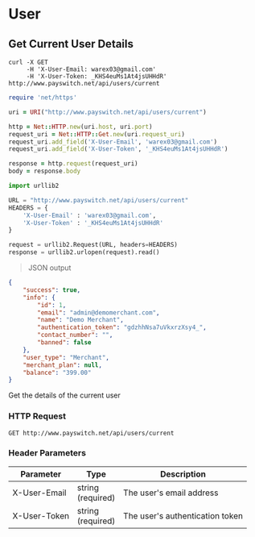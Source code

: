 # User

## Get Current User Details

```shell
curl -X GET
     -H 'X-User-Email: warex03@gmail.com'
     -H 'X-User-Token: _KHS4euMs1At4jsUHHdR'
http://www.payswitch.net/api/users/current
```

```ruby
require 'net/https'

uri = URI("http://www.payswitch.net/api/users/current")

http = Net::HTTP.new(uri.host, uri.port)
request_uri = Net::HTTP::Get.new(uri.request_uri)
request_uri.add_field('X-User-Email', 'warex03@gmail.com')
request_uri.add_field('X-User-Token', '_KHS4euMs1At4jsUHHdR')

response = http.request(request_uri)
body = response.body
```

```python
import urllib2

URL = "http://www.payswitch.net/api/users/current"
HEADERS = {
    'X-User-Email' : 'warex03@gmail.com',
    'X-User-Token' : '_KHS4euMs1At4jsUHHdR'
}

request = urllib2.Request(URL, headers=HEADERS)
response = urllib2.urlopen(request).read()
```
> JSON output

```json
{
    "success": true,
    "info": {
        "id": 1,
        "email": "admin@demomerchant.com",
        "name": "Demo Merchant",
        "authentication_token": "gdzhhNsa7uVkxrzXsy4_",
        "contact_number": "",
        "banned": false
    },
    "user_type": "Merchant",
    "merchant_plan": null,
    "balance": "399.00"
}
```
Get the details of the current user

### HTTP Request

`GET http://www.payswitch.net/api/users/current`

### Header Parameters

Parameter | Type | Description
--------- | ------- | -----------
X-User-Email | string<br/>(required) | The user's email address
X-User-Token | string<br/>(required) | The user's authentication token